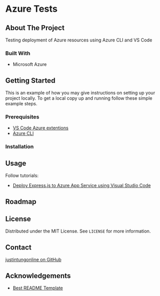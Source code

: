 # Azure Tests

## About The Project

Testing deployment of Azure resources using Azure CLI and VS Code

### Built With

- Microsoft Azure

## Getting Started

This is an example of how you may give instructions on setting up your project locally.
To get a local copy up and running follow these simple example steps.

### Prerequisites

- [VS Code Azure extentions](https://marketplace.visualstudio.com/items?itemName=ms-vscode.vscode-node-azure-pack)
- [Azure CLI](https://docs.microsoft.com/en-us/cli/azure/install-azure-cli)

### Installation

## Usage

Follow tutorials:

- [Deploy Express.js to Azure App Service using Visual Studio Code](https://docs.microsoft.com/en-us/azure/developer/javascript/tutorial/deploy-nodejs-azure-app-service-with-visual-studio-code?tabs=bash)

## Roadmap

## License

Distributed under the MIT License. See `LICENSE` for more information.

## Contact

[justintungonline on GitHub](https://github.com/justintungonline)

## Acknowledgements

- [Best README Template](https://github.com/othneildrew/Best-README-Template)